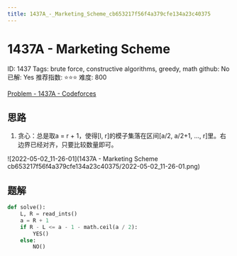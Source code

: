 ```yaml
---
title: 1437A_-_Marketing_Scheme_cb653217f56f4a379cfe134a23c40375
---
```


# 1437A - Marketing Scheme

ID: 1437
Tags: brute force, constructive algorithms, greedy, math
github: No
已解: Yes
推荐指数: ⭐⭐⭐
难度: 800

[Problem - 1437A - Codeforces](https://codeforces.com/problemset/problem/1437/A)

## 思路

1. 贪心：总是取a = r + 1，使得[l, r]的模子集落在区间[a/2, a/2+1, ..., r]里。右边界已经对齐，只要比较数量即可。

![2022-05-02_11-26-01](1437A - Marketing Scheme cb653217f56f4a379cfe134a23c40375/2022-05-02_11-26-01.png)

## 题解

```python
def solve():
    L, R = read_ints()
    a = R + 1
    if R - L <= a - 1 - math.ceil(a / 2):
        YES()
    else:
        NO()
```